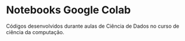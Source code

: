 # Notebooks Google Colab

Códigos desenvolvidos durante aulas de Ciência de Dados no curso de ciência da computação.

